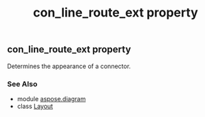 ﻿---
title: con_line_route_ext property
second_title: Aspose.Diagram for Python via .NET API References
description: 
type: docs
weight: 80
url: /python-net/aspose.diagram/layout/con_line_route_ext/
is_root: false
---

## con_line_route_ext property


Determines the appearance of a connector.

### See Also
* module [aspose.diagram](../../)
* class [Layout](/diagram/python-net/aspose.diagram/layout)

